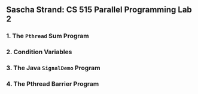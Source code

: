 ## Sascha Strand: CS 515 Parallel Programming Lab 2


### 1. The `Pthread` Sum Program

### 2. Condition Variables

### 3. The Java `SignalDemo` Program

### 4. The Pthread Barrier Program


